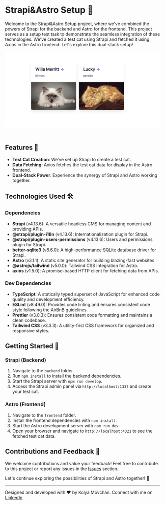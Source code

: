 # Strapi&Astro Setup 🚀

Welcome to the Strapi&Astro Setup project, where we've combined the powers of Strapi for the backend and Astro for the frontend. This project serves as a setup test task to demonstrate the seamless integration of these technologies. We've created a test cat using Strapi and fetched it using Axios in the Astro frontend. Let's explore this dual-stack setup!

<p align="center">
  <img src="https://github.com/kolya-movchan/strapi-astro-setup/raw/main/astro/public/screenshots/Screenshot.png" alt="project screenshot" style="margin-bottom: 20px;">
</p>

## Features 🚀

- **Test Cat Creation**: We've set up Strapi to create a test cat.
- **Data Fetching**: Axios fetches the test cat data for display in the Astro frontend.
- **Dual-Stack Power**: Experience the synergy of Strapi and Astro working together.

## Technologies Used 🛠️

### Dependencies
- **Strapi** (v4.13.6): A versatile headless CMS for managing content and providing APIs.
- **@strapi/plugin-i18n** (v4.13.6): Internationalization plugin for Strapi.
- **@strapi/plugin-users-permissions** (v4.13.6): Users and permissions plugin for Strapi.
- **better-sqlite3** (v8.6.0): A high-performance SQLite database driver for Strapi.
- **Astro** (v3.1.1): A static site generator for building blazing-fast websites.
- **@astrojs/tailwind** (v5.0.0): Tailwind CSS integration for Astro.
- **axios** (v1.5.0): A promise-based HTTP client for fetching data from APIs.

### Dev Dependencies
- **TypeScript**: A statically typed superset of JavaScript for enhanced code quality and development efficiency.
- **ESLint** (v8.49.0): Provides code linting and ensures consistent code style following the AirBnB guidelines.
- **Prettier** (v3.0.3): Ensures consistent code formatting and maintains a clean codebase.
- **Tailwind CSS** (v3.3.3): A utility-first CSS framework for organized and responsive styles.

## Getting Started 🏁

### Strapi (Backend)
1. Navigate to the `backend` folder.
2. Run `npm install` to install the backend dependencies.
3. Start the Strapi server with `npm run develop`.
4. Access the Strapi admin panel via `http://localhost:1337` and create your test cat.

### Astro (Frontend)
1. Navigate to the `frontend` folder.
2. Install the frontend dependencies with `npm install`.
3. Start the Astro development server with `npm run dev`.
4. Open your browser and navigate to `http://localhost:4321` to see the fetched test cat data.

## Contributions and Feedback 🙌

We welcome contributions and value your feedback! Feel free to contribute to this project or report any issues in the [Issues](https://github.com/klmovchan/strapi-astro-setup/issues) section.

Let's continue exploring the possibilities of Strapi and Astro together! 🚀

---

Designed and developed with ❤️ by Kolya Movchan. Connect with me on [LinkedIn](https://www.linkedin.com/in/klmovchan/).